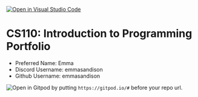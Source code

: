 [![Open in Visual Studio Code](https://classroom.github.com/assets/open-in-vscode-c66648af7eb3fe8bc4f294546bfd86ef473780cde1dea487d3c4ff354943c9ae.svg)](https://classroom.github.com/online_ide?assignment_repo_id=9862212&assignment_repo_type=AssignmentRepo)
# CS110: Introduction to Programming Portfolio

- Preferred Name: Emma 
- Discord Username: emmasandison
- Github Username: emmasandison

![Open in Gitpod](https://gitpod.io/button/open-in-gitpod.svg) by putting `https://gitpod.io/#` before your repo url.
